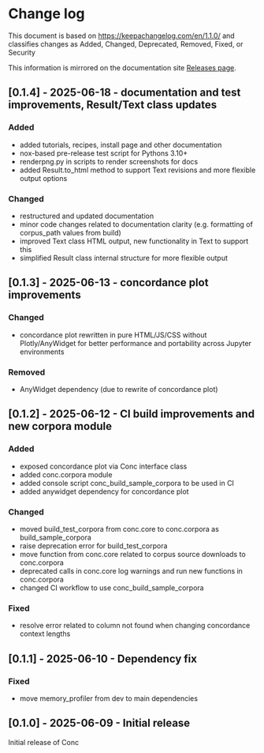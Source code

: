 # Change log

This document is based on https://keepachangelog.com/en/1.1.0/ and classifies changes as
Added, Changed, Deprecated, Removed, Fixed, or Security

This information is mirrored on the documentation site [Releases page](https://geoffford.nz/conc/development/releases.html).

## [0.1.4] - 2025-06-18 - documentation and test improvements, Result/Text class updates

### Added

- added tutorials, recipes, install page and other documentation
- nox-based pre-release test script for Pythons 3.10+
- renderpng.py in scripts to render screenshots for docs
- added Result.to_html method to support Text revisions and more flexible output options

### Changed

- restructured and updated documentation 
- minor code changes related to documentation clarity (e.g. formatting of corpus_path values from build)
- improved Text class HTML output, new functionality in Text to support this
- simplified Result class internal structure for more flexible output

## [0.1.3] - 2025-06-13 - concordance plot improvements

### Changed

- concordance plot rewritten in pure HTML/JS/CSS without Plotly/AnyWidget for better performance and portability across Jupyter environments

### Removed

- AnyWidget dependency (due to rewrite of concordance plot)

## [0.1.2] - 2025-06-12 - CI build improvements and new corpora module

### Added

- exposed concordance plot via Conc interface class
- added conc.corpora module
- added console script conc_build_sample_corpora to be used in CI
- added anywidget dependency for concordance plot

### Changed

- moved build_test_corpora from conc.core to conc.corpora as build_sample_corpora
- raise deprecation error for build_test_corpora
- move function from conc.core related to corpus source downloads to conc.corpora
- deprecated calls in conc.core log warnings and run new functions in conc.corpora
- changed CI workflow to use conc_build_sample_corpora

### Fixed

- resolve error related to column not found when changing concordance context lengths

## [0.1.1] - 2025-06-10 - Dependency fix

### Fixed

- move memory_profiler from dev to main dependencies

## [0.1.0] - 2025-06-09 - Initial release

Initial release of Conc
